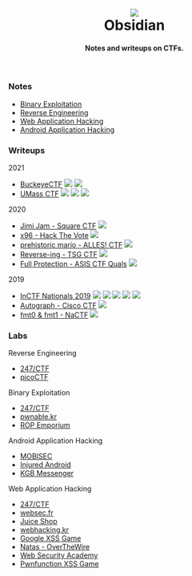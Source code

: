 <h1 align="center">
<br>
<a href="https://github.com/abhaynayar/obsidian">
<img src="res/logo.png"></a>
<br>Obsidian<br>
</h1>

<h4 align="center">Notes and writeups on CTFs.</h4>

<br>

### Notes

- [Binary Exploitation](notes/pwn.md)
- [Reverse Engineering](notes/rev.md)
- [Web Application Hacking](notes/web.md)
- [Android Application Hacking](notes/android.md)

### Writeups

2021

- [BuckeyeCTF](writeups/2021/buckeye)
  ![](https://badgen.net/badge/icon/rev?icon=codacy&label)
  ![](https://badgen.net/badge/icon/pwn?icon=terminal&label)
- [UMass CTF](writeups/2021/umass)
  ![](https://badgen.net/badge/icon/web?icon=firefox&label)
  ![](https://badgen.net/badge/icon/rev?icon=codacy&label)
  ![](https://badgen.net/badge/icon/forensics?icon=now&label)

2020

- [Jimi Jam - Square CTF](writeups/2020/square)
  ![](https://badgen.net/badge/icon/pwn?icon=terminal&label)
- [x96 - Hack The Vote](writeups/2020/hackthevote)
  ![](https://badgen.net/badge/icon/rev?icon=codacy&label)
- [prehistoric mario - ALLES! CTF](writeups/2020/alles)
  ![](https://badgen.net/badge/icon/android?icon=googleplay&label)
- [Reverse-ing - TSG CTF](writeups/2020/tsg)
  ![](https://badgen.net/badge/icon/rev?icon=codacy&label)
- [Full Protection - ASIS CTF Quals](writeups/2020/asis)
  ![](https://badgen.net/badge/icon/pwn?icon=terminal&label)

2019

- [InCTF Nationals 2019](writeups/2019/inctf)
  ![](https://badgen.net/badge/icon/rev?icon=codacy&label)
  ![](https://badgen.net/badge/icon/web?icon=firefox&label)
  ![](https://badgen.net/badge/icon/forensics?icon=now&label)
  ![](https://badgen.net/badge/icon/android?icon=googleplay&label)
  ![](https://badgen.net/badge/icon/pwn?icon=terminal&label)
- [Autograph - Cisco CTF](writeups/2019/cisco)
  ![](https://badgen.net/badge/icon/web?icon=firefox&label)
- [fmt0 & fmt1 - NaCTF](writeups/2019/nactf)
  ![](https://badgen.net/badge/icon/pwn?icon=terminal&label)

### Labs

Reverse Engineering

- [247/CTF](labs/rev/247ctf.md)
- [picoCTF](labs/rev/picoctf)

Binary Exploitation

- [247/CTF](labs/pwn/247ctf.md)
- [pwnable.kr](labs/pwn/pwnable-kr.md)
- [ROP Emporium](labs/pwn/rop-emp.md)

Android Application Hacking

- [MOBISEC](labs/mobile/mobisec)
- [Injured Android](labs/mobile/injured.md)
- [KGB Messenger](labs/mobile/kgb.md)

Web Application Hacking

- [247/CTF](labs/web/247ctf.md)
- [websec.fr](labs/web/websec-fr.md)
- [Juice Shop](labs/web/juice-shop.md)
- [webhacking.kr](labs/web/webhacking-kr)
- [Google XSS Game](labs/web/xss-game.md)
- [Natas - OverTheWire](labs/web/natas)
- [Web Security Academy](labs/web/portswigger)
- [Pwnfunction XSS Game](labs/web/pwnfn.md)
